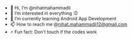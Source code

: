 - 👋 Hi, I’m @nihatmahammadli
- 👀 I’m interested in everything :D
- 🌱 I’m currently learning Android App Development
- 📫 How to reach me @nihat.mahammadli12@gmail.com
- ⚡ Fun fact: Don't touch if the codes work
  
